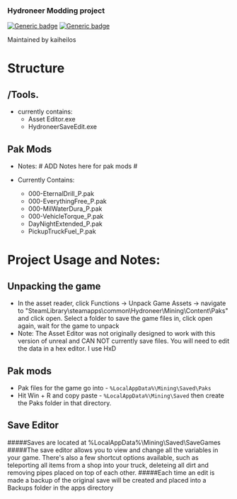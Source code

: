 ### Hydroneer Modding project
[![Generic badge](https://img.shields.io/badge/Hydroneer%20Version-1.2.16-orange.svg)](https://shields.io/)
[![Generic badge](https://img.shields.io/badge/project%20language-c%2B%2B-green.svg)](https://shields.io/)

Maintained by kaiheilos

# Structure
## /Tools.
 - currently contains:
   - Asset Editor.exe
   - HydroneerSaveEdit.exe
   
## Pak Mods
 - Notes: \# ADD Notes here for pak mods \#
 
 - Currently Contains:
    - 000-EternalDrill_P.pak
    - 000-EverythingFree_P.pak
    - 000-MilWaterDura_P.pak
    - 000-VehicleTorque_P.pak
    - DayNightExtended_P.pak
    - PickupTruckFuel_P.pak 

# Project Usage and Notes:
## Unpacking the game
 - In the asset reader, click Functions -> Unpack Game Assets -> navigate to "SteamLibrary\steamapps\common\Hydroneer\Mining\Content\Paks" and click open. Select a folder to save the game files in, click open again, wait for the game to unpack
 - Note: The Asset Editor was not originally designed to work with this version of unreal and CAN NOT currently save files. You will need to edit the data in a hex editor. I use HxD 

## Pak mods

 - Pak files for the game go into - `%LocalAppData%\Mining\Saved\Paks`
 - Hit Win + R and copy paste - `%LocalAppData%\Mining\Saved` then create the Paks folder in that directory.
 
## Save Editor
#####Saves are located at %LocalAppData%\Mining\Saved\SaveGames
#####The save editor allows you to view and change all the variables in your game. There's also a few shortcut options available, such as teleporting all items from a shop into your truck, deleteing all dirt and removing pipes placed on top of each other.
#####Each time an edit is made a backup of the original save will be created and placed into a Backups folder in the apps directory
